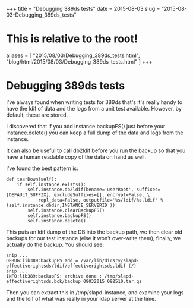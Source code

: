 +++
title = "Debugging 389ds tests"
date = 2015-08-03
slug = "2015-08-03-Debugging_389ds_tests"
# This is relative to the root!
aliases = [ "2015/08/03/Debugging_389ds_tests.html", "blog/html/2015/08/03/Debugging_389ds_tests.html" ]
+++
# Debugging 389ds tests

I\'ve always found when writing tests for 389ds that\'s it\'s really
handy to have the ldif of data and the logs from a unit test available.
However, by default, these are stored.

I discovered that if you add instance.backupFS() just before your
instance.delete() you can keep a full dump of the data and logs from the
instance.

It can also be useful to call db2ldif before you run the backup so that
you have a human readable copy of the data on hand as well.

I\'ve found the best pattern is:

    def tearDown(self):
        if self.instance.exists():
            self.instance.db2ldif(bename='userRoot', suffixes=[DEFAULT_SUFFIX], excludeSuffixes=[], encrypt=False, \
                repl_data=False, outputfile='%s/ldif/%s.ldif' % (self.instance.dbdir,INSTANCE_SERVERID ))
            self.instance.clearBackupFS()
            self.instance.backupFS()
            self.instance.delete()

This puts an ldif dump of the DB into the backup path, we then clear old
backups for our test instance (else it won\'t over-write them), finally,
we actually do the backup. You should see:

    snip ...
    DEBUG:lib389:backupFS add = /var/lib/dirsrv/slapd-effectiverightsds/ldif/effectiverightsds.ldif (/)
    snip ...
    INFO:lib389:backupFS: archive done : /tmp/slapd-effectiverightsds.bck/backup_08032015_092510.tar.gz

Then you can extract this in /tmp/slapd-instance, and examine your logs
and the ldif of what was really in your ldap server at the time.
